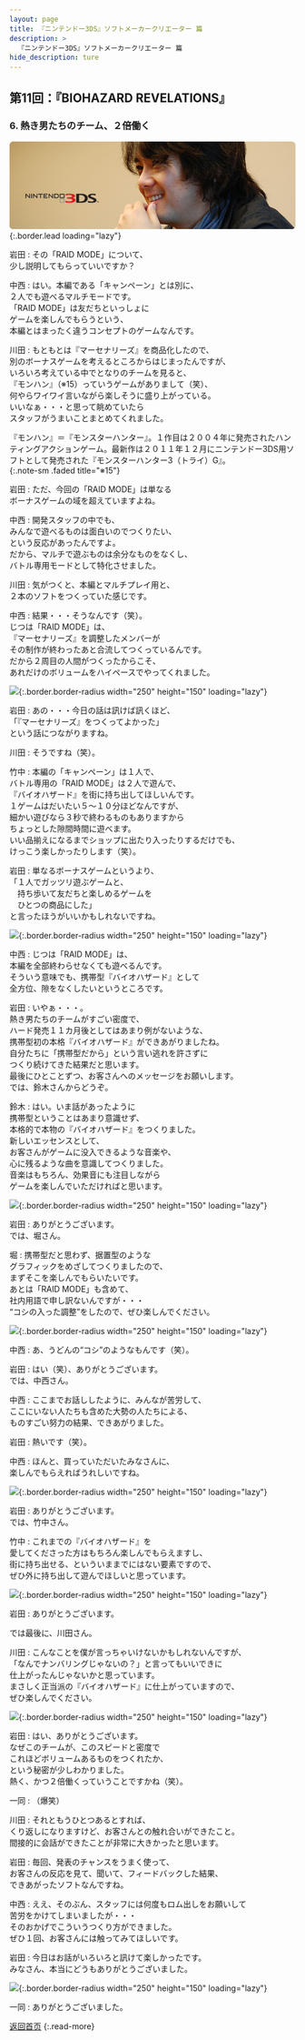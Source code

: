 ```yaml
---
layout: page
title: 『ニンテンドー3DS』ソフトメーカークリエーター 篇
description: >
  『ニンテンドー3DS』ソフトメーカークリエーター 篇
hide_description: ture
---
```


## 第11回：『BIOHAZARD REVELATIONS』

### 6. 熱き男たちのチーム、２倍働く

![](/interviews/jp/3ds/creators/vol1/img/mainvisual6.jpg){:.border.lead loading="lazy"}

岩田
: その「RAID MODE」について、<br>少し説明してもらっていいですか？

中西
: はい。本編である「キャンペーン」とは別に、<br>２人でも遊べるマルチモードです。<br>「RAID MODE」は友だちといっしょに<br>ゲームを楽しんでもらうという、<br>本編とはまったく違うコンセプトのゲームなんです。

川田
: もともとは『マーセナリーズ』を商品化したので、<br>別のボーナスゲームを考えるところからはじまったんですが、<br>いろいろ考えている中でとなりのチームを見ると、<br>『モンハン』（※15）っていうゲームがありまして（笑）、<br>何やらワイワイ言いながら楽しそうに盛り上がっている。<br>いいなぁ・・・と思って眺めていたら<br>スタッフがうまいことまとめてくれました。

『モンハン』＝『モンスターハンター』。１作目は２００４年に発売されたハンティングアクションゲーム。最新作は２０１１年１２月にニンテンドー3DS用ソフトとして発売された『モンスターハンター3（トライ）G』。              
{:.note-sm .faded title="※15"}

岩田
: ただ、今回の「RAID MODE」は単なる<br>ボーナスゲームの域を超えていますよね。

中西
: 開発スタッフの中でも、<br>みんなで遊べるものは面白いのでつくりたい、<br>という反応があったんですよ。<br>だから、マルチで遊ぶものは余分なものをなくし、<br>バトル専用モードとして特化させました。

川田
: 気がつくと、本編とマルチプレイ用と、<br>２本のソフトをつくっていた感じです。

中西
: 結果・・・そうなんです（笑）。<br>じつは「RAID MODE」は、<br>『マーセナリーズ』を調整したメンバーが<br>その制作が終わったあと合流してつくっているんです。<br>だから２周目の人間がつくったからこそ、<br>あれだけのボリュームをハイペースでやってくれました。

![](/interviews/jp/3ds/creators/vol1/img/photo26.jpg){:.border.border-radius width="250" height="150" loading="lazy"}

岩田
: あの・・・今日の話は訊けば訊くほど、<br>「『マーセナリーズ』をつくってよかった」<br>という話につながりますね。

川田
: そうですね（笑）。

竹中
: 本編の「キャンペーン」は１人で、<br>バトル専用の「RAID MODE」は２人で遊んで、<br>『バイオハザード』を街に持ち出してほしいんです。<br>１ゲームはだいたい５～１０分ほどなんですが、<br>細かい遊びなら３秒で終わるものもありますから<br>ちょっとした隙間時間に遊べます。<br>いい品揃えになるまでショップに出たり入ったりするだけでも、<br>けっこう楽しかったりします（笑）。

岩田
: 単なるボーナスゲームというより、<br>「１人でガッツリ遊ぶゲームと、<br>　持ち歩いて友だちと楽しめるゲームを<br>　ひとつの商品にした」<br>と言ったほうがいいかもしれないですね。

![](/interviews/jp/3ds/creators/vol1/img/photo27.jpg){:.border.border-radius width="250" height="150" loading="lazy"}

中西
: じつは「RAID MODE」は、<br>本編を全部終わらせなくても遊べるんです。<br>そういう意味でも、携帯型『バイオハザード』として<br>全方位、隙をなくしたいというところです。

岩田
: いやぁ・・・。<br>熱き男たちのチームがすごい密度で、<br>ハード発売１１カ月後としてはあまり例がないような、<br>携帯型初の本格『バイオハザード』ができあがりましたね。<br>自分たちに「携帯型だから」という言い逃れを許さずに<br>つくり続けてきた結果だと思います。<br>最後にひとことずつ、お客さんへのメッセージをお願いします。<br>では、鈴木さんからどうぞ。

鈴木
: はい。いま話があったように<br>携帯型ということはあまり意識せず、<br>本格的で本物の『バイオハザード』をつくりました。<br>新しいエッセンスとして、<br>お客さんがゲームに没入できるような音楽や、<br>心に残るような曲を意識してつくりました。<br>音楽はもちろん、効果音にも注目しながら<br>ゲームを楽しんでいただければと思います。

![](/interviews/jp/3ds/creators/vol1/img/photo28.jpg){:.border.border-radius width="250" height="150" loading="lazy"}

岩田
: ありがとうございます。<br>では、堀さん。

堀
: 携帯型だと思わず、据置型のような<br>グラフィックをめざしてつくりましたので、<br>まずそこを楽しんでもらいたいです。<br>あとは「RAID MODE」も含めて、<br>社内用語で申し訳ないんですが・・・<br>“コシの入った調整”をしたので、ぜひ楽しんでください。

![](/interviews/jp/3ds/creators/vol1/img/photo29.jpg){:.border.border-radius width="250" height="150" loading="lazy"}

中西
: あ、うどんの“コシ”のようなもんです（笑）。

岩田
: はい（笑）、ありがとうございます。<br>では、中西さん。

中西
: ここまでお話ししたように、みんなが苦労して、<br>ここにいない人たちも含めた大勢の人たちによる、<br>ものすごい努力の結果、できあがりました。

岩田
: 熱いです（笑）。

中西
: ほんと、買っていただいたみなさんに、<br>楽しんでもらえればうれしいですね。

![](/interviews/jp/3ds/creators/vol1/img/photo30.jpg){:.border.border-radius width="250" height="150" loading="lazy"}

岩田
: ありがとうございます。<br>では、竹中さん。

竹中
: これまでの『バイオハザード』を<br>愛してくださった方はもちろん楽しんでもらえますし、<br>街に持ち出せる、といういままでにはない要素ですので、<br>ぜひ外に持ち出して遊んでほしいと思っています。

![](/interviews/jp/3ds/creators/vol1/img/photo31.jpg){:.border.border-radius width="250" height="150" loading="lazy"}

岩田
: ありがとうございます。<br>

では最後に、川田さん。

川田
: こんなことを僕が言っちゃいけないかもしれないんですが、<br>「なんでナンバリングじゃないの？」と言ってもいいできに<br>仕上がったんじゃないかと思っています。<br>まさしく正当派の『バイオハザード』に仕上がっていますので、<br>ぜひ楽しんでください。

![](/interviews/jp/3ds/creators/vol1/img/photo32.jpg){:.border.border-radius width="250" height="150" loading="lazy"}

岩田
: はい、ありがとうございます。<br>なぜこのチームが、このスピードと密度で<br>これほどボリュームあるものをつくれたか、<br>という秘密が少しわかりました。<br>熱く、かつ２倍働くっていうことですかね（笑）。

一同
: （爆笑）

川田
: それともうひとつあるとすれば、<br>くり返しになりますけど、お客さんとの触れ合いができたこと。<br>間接的に会話ができたことが非常に大きかったと思います。

岩田
: 毎回、発表のチャンスをうまく使って、<br>お客さんの反応を見て、聞いて、フィードバックした結果、<br>できあがったソフトなんですね。

中西
: ええ、そのぶん、スタッフには何度もロム出しをお願いして<br>苦労をかけてしまいましたが・・・<br>そのおかげでこういうつくり方ができました。<br>ぜひ１回、お客さんには触ってみてほしいです。

岩田
: 今日はお話がいろいろと訊けて楽しかったです。<br>みなさん、本当にどうもありがとうございました。

![](/interviews/jp/3ds/creators/vol1/img/photo33.jpg){:.border.border-radius width="250" height="150" loading="lazy"}

一同
: ありがとうございました。

[返回首页](../../../../../)
{:.read-more}


